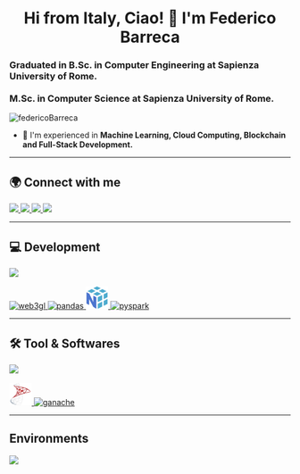# <h1 align="center">Hi from Italy, Ciao! 👋 I'm Federico Barreca</h1>
<h3 align="left">
  Graduated in B.Sc. in Computer Engineering at Sapienza University of Rome.
  <br>  
  <br>
  M.Sc. in Computer Science at Sapienza University of Rome.
</h3>

<p align="left">
  <img
    src="https://komarev.com/ghpvc/?username=federicoBarreca"
    alt="federicoBarreca"
  />
</p>

- 🔭 I'm experienced in **Machine Learning, Cloud Computing, Blockchain and Full-Stack Development.**
  
---
## 🌍 Connect with me
<p align="left">
  <a href="https://www.linkedin.com/in/federico-barreca-b82718145/" target="blank">
    <img src="https://skillicons.dev/icons?i=linkedin" width="40"/>
  </a>
  <a href="https://instagram.com/fe_barret" target="blank">
    <img src="https://skillicons.dev/icons?i=instagram" width="40"/>
  </a>
  <a href="https://discord.gg/642845932282445837" target="blank">
    <img src="https://skillicons.dev/icons?i=discord" width="40"/>
  </a>
  <a href="mailto:federico.barreca97@gmail.com" target="blank">
    <img src="https://skillicons.dev/icons?i=gmail" width="40"/>
  </a>
</p>

---
## 💻 Development
<p align="left">
  <a href="https://skillicons.dev">
    <img src="https://skillicons.dev/icons?i=c,cpp,cs,java,py,dotnet,ts,js,html,css,react,nextjs,threejs,jquery,bootstrap,nodejs,php,bash,powershell,latex,androidstudio,matlab,opencv,sklearn,tensorflow,pytorch,solidity,sql,pyspark,flask,scala,fastapi" />
  </a>
</p>
  <a href="https://get.webgl.org" target="_blank" rel="noreferrer">
    <img
      src="https://upload.wikimedia.org/wikipedia/commons/2/25/WebGL_Logo.svg"
      alt="web3gl"
      width="40"
      height="40"
    />
  </a>
    <a href="https://pandas.pydata.org/" target="_blank" rel="noreferrer">
    <img
      src="https://pandas.pydata.org/static/img/pandas_mark_white.svg"
      alt="pandas"
      width="40"
      height="40"
    />
  </a>
  <a href="https://numpy.org/" target="_blank" rel="noreferrer">
    <img
      src="https://github.com/devicons/devicon/blob/master/icons/numpy/numpy-original.svg"
      alt="numpy"
      width="40"
      height="40"
    />
  </a>
  

  
<a href="https://spark.apache.org/" target="_blank" rel="noreferrer">
    <img src="https://upload.wikimedia.org/wikipedia/commons/f/f3/Apache_Spark_logo.svg" alt="pyspark" width="40" height="40"/>
</a>
  
</p>

---
## 🛠️ Tool & Softwares
<p align="left">
  <a href="https://skillicons.dev">
    <img src="https://skillicons.dev/icons?i=visualstudio,vscode,postgres,unity,blender,aws,gcp,docker,npm,git,github,gitlab,figma,ipfs,remix,cmake,postman" />
  </a>
</p>
  <a href="https://www.microsoft.com/en/sql-server/sql-server-downloads" target="_blank" rel="noreferrer">
    <img
      src="https://github.com/devicons/devicon/blob/master/icons/microsoftsqlserver/microsoftsqlserver-original.svg"
      alt="sqlserver"
      width="40"
      height="40"
    />
  </a>

  <a href="https://www.trufflesuite.com/ganache" target="_blank" rel="noreferrer">
    <img src="https://trufflesuite.com/assets/logo.png" alt="ganache" width="40" height="40"/>
  </a>

---
## Environments
<p align="left">
  <a href="https://skillicons.dev">
    <img src="https://skillicons.dev/icons?i=linux,ubuntu,windows,apple,arduino" />
  </a>
</p>
    

